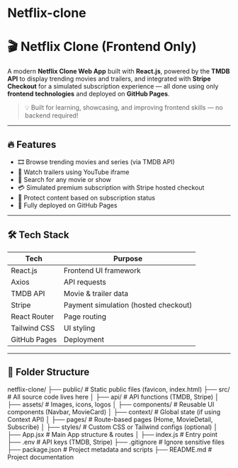 # Netflix-clone
# 🎬 Netflix Clone (Frontend Only)

A modern **Netflix Clone Web App** built with **React.js**, powered by the **TMDB API** to display trending movies and trailers, and integrated with **Stripe Checkout** for a simulated subscription experience — all done using only **frontend technologies** and deployed on **GitHub Pages**.

> 💡 Built for learning, showcasing, and improving frontend skills — no backend required!

---

## 🔥 Features

- 🎞️ Browse trending movies and series (via TMDB API)
- 🎥 Watch trailers using YouTube iframe
- 🔎 Search for any movie or show
- 💳 Simulated premium subscription with Stripe hosted checkout
- 🛑 Protect content based on subscription status
- 🚀 Fully deployed on GitHub Pages

---

## 🛠️ Tech Stack

| Tech | Purpose |
|------|---------|
| React.js | Frontend UI framework |
| Axios | API requests |
| TMDB API | Movie & trailer data |
| Stripe | Payment simulation (hosted checkout) |
| React Router | Page routing |
| Tailwind CSS | UI styling |
| GitHub Pages | Deployment |

----

## 📁 Folder Structure

netflix-clone/
├── public/                   # Static public files (favicon, index.html)
├── src/                      # All source code lives here
│   ├── api/                  # API functions (TMDB, Stripe)
│   ├── assets/               # Images, icons, logos
│   ├── components/           # Reusable UI components (Navbar, MovieCard)
│   ├── context/              # Global state (if using Context API)
│   ├── pages/                # Route-based pages (Home, MovieDetail, Subscribe)
│   ├── styles/               # Custom CSS or Tailwind configs (optional)
│   ├── App.jsx               # Main App structure & routes
│   ├── index.js              # Entry point
├── .env                      # API keys (TMDB, Stripe)
├── .gitignore                # Ignore sensitive files
├── package.json              # Project metadata and scripts
├── README.md                 # Project documentation

